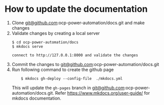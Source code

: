 # How to update the documentation

1. Clone git@github.com:ocp-power-automation/docs.git and make changes
2. Validate changes by creating a local server
    ```
    $ cd ocp-power-automation/docs
    $ mkdocs serve

    connect to http://127.0.0.1:8000 and validate the changes
    ```
2. Commit the changes to git@github.com:ocp-power-automation/docs.git
3. Run following command to create the github page
    ``` $ cd ocp-power-automation/docs
        $ mkdocs gh-deploy --config-file  ./mkdocs.yml
    ```
    This will update the `gh-pages` branch in git@github.com:ocp-power-automation/docs.git. Refer https://www.mkdocs.org/user-guide/ for mkdocs documentation.
